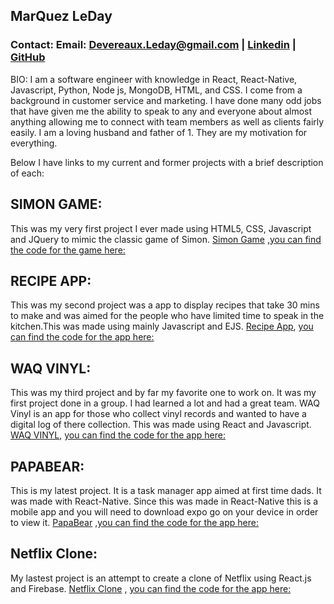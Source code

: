 ## MarQuez LeDay
### Contact: Email: Devereaux.Leday@gmail.com | [Linkedin](https://www.linkedin.com/in/marquez-leday/) | [GitHub](https://github.com/Quez4223)

BIO:
 I am a software engineer with knowledge in React, React-Native, Javascript, Python, Node js, MongoDB, HTML, and CSS. I come from a background in customer service and marketing. I have done many odd jobs that have given me the ability to speak to any and everyone about almost anything allowing me to connect with team members as well as clients fairly easily. I am a loving husband and father of 1. They are my motivation for everything.


Below I have links to my current and former projects with a brief description of each:

## SIMON GAME:
This was my very first project I ever made using HTML5, CSS, Javascript and JQuery to mimic the classic game of Simon.
[Simon Game](https://quez4223.github.io/Simon-Game/) ,[you can find the code for the game here:](https://github.com/Quez4223/Simon-Game)


## RECIPE APP: 
This was my second project was a app to display recipes that take 30 mins to make and was aimed for the people who have limited time to speak in the kitchen.This was made using mainly Javascript and EJS.
[Recipe App](https://thawing-bastion-36846.herokuapp.com/), [you can find the code for the app here:](https://github.com/Quez4223/Recipe-App)


## WAQ VINYL: 
This was my third project and by far my favorite one to work on. It was my first project done in a group. I had learned a lot and had a great team. WAQ Vinyl is an app for those who collect vinyl records and wanted to have a digital log of there collection. This was made using React and Javascript. [WAQ VINYL](https://whispering-everglades-63027.herokuapp.com/), [you can find the code for the app here:](https://github.com/ajhutchins/WAQ_Vinyl_Front_End)


## PAPABEAR: 
This is my latest project. It is a task manager app aimed at first time dads. It was made with React-Native. Since this was made in React-Native this is a mobile app and you will need to download expo go on your device in order to view it. 
[PapaBear](https://expo.io/@quezzo/projects/papa_bear) ,[you can find the code for the app here:](https://github.com/Quez4223/PAPABEAR)

## Netflix Clone:
My lastest project is an attempt to create a clone of Netflix using React.js and Firebase. [Netflix Clone](https://netflix-clone-85e53.web.app/) , [you can find the code for the app here:](https://github.com/Quez4223/Netflix-Clone)






